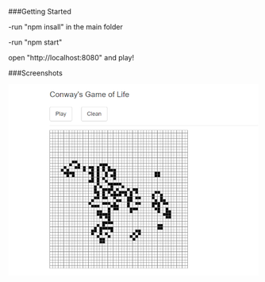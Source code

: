 ###Getting Started

-run "npm insall" in the main folder

-run "npm start"

open "http://localhost:8080" and play! 


###Screenshots

![Screenshot](Capture.PNG)